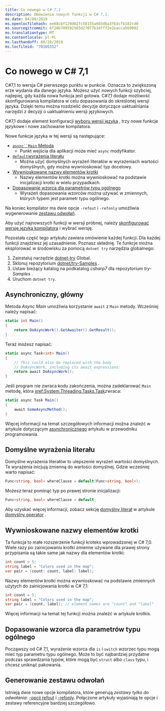 ```yaml
---
title: Co nowego w C# 7,1
description: Omówienie nowych funkcji w C# 7,1.
ms.date: 04/09/2019
ms.openlocfilehash: ee68cbf129d02fc58155a603d6a3f63cfb182cd0
ms.sourcegitcommit: 6f28b709592503d27077b16fff2e2eacca569992
ms.translationtype: MT
ms.contentlocale: pl-PL
ms.lasthandoff: 08/28/2019
ms.locfileid: "70105552"
---
```

# <a name="whats-new-in-c-71"></a>Co nowego w C# 7,1

C#7,1 to wersja C# pierwszego punktu w punkcie. Oznacza to zwiększoną erze wydania dla danego języka. Możesz użyć nowych funkcji szybciej, najlepiej, gdy każda nowa funkcja jest gotowa. C#7,1 dodaje możliwość skonfigurowania kompilatora w celu dopasowania do określonej wersji języka. Dzięki temu można rozdzielić decyzje dotyczące uaktualniania narzędzi z decyzji o uaktualnieniu wersji językowych.

C#7,1 dodaje element konfiguracji [wyboru wersji języka](../language-reference/configure-language-version.md) , trzy nowe funkcje językowe i nowe zachowanie kompilatora.

Nowe funkcje języka w tej wersji są następujące:

- [`async``Main` Metoda](#async-main)
  - Punkt wejścia dla aplikacji może mieć `async` modyfikator.
- [`default`wyrażenia literału](#default-literal-expressions)
  - Można użyć domyślnych wyrażeń literałów w wyrażeniach wartości domyślnych, gdy można wywnioskować typ docelowy.
- [Wywnioskowane nazwy elementów krotki](#inferred-tuple-element-names)
  - Nazwy elementów krotki można wywnioskować na podstawie inicjalizacji krotki w wielu przypadkach.
- [Dopasowanie wzorca dla parametrów typu ogólnego](#pattern-matching-on-generic-type-parameters)
  - Wyrażeń dopasowania wzorców można używać w zmiennych, których typem jest parametr typu ogólnego.

Na koniec kompilator ma dwie opcje `-refout` i `-refonly` umożliwia wygenerowanie [zestawu odwołań](#reference-assembly-generation).

Aby użyć najnowszych funkcji w wersji próbnej, należy [skonfigurować wersję języka kompilatora](../language-reference/configure-language-version.md) i wybrać wersję.

Pozostała część tego artykułu zawiera omówienie każdej funkcji. Dla każdej funkcji znajdziesz jej uzasadnienie. Poznasz składnię. Te funkcje można eksplorować w środowisku za pomocą `dotnet try` narzędzia globalnego:

1. Zainstaluj narzędzie [dotnet-try](https://github.com/dotnet/try/blob/master/README.md#setup) Global.
1. Sklonuj repozytorium [dotnet/try-Samples](https://github.com/dotnet/try-samples) .
1. Ustaw bieżący katalog na podkatalog *csharp7* dla repozytorium *try-Samples* .
1. Uruchom `dotnet try`.

## <a name="async-main"></a>Asynchroniczny, główny

Metoda *Async Main* umożliwia korzystanie `await` z `Main` metody.
Wcześniej należy napisać:

```csharp
static int Main()
{
    return DoAsyncWork().GetAwaiter().GetResult();
}
```

Teraz możesz napisać:

```csharp
static async Task<int> Main()
{
    // This could also be replaced with the body
    // DoAsyncWork, including its await expressions:
    return await DoAsyncWork();
}
```

Jeśli program nie zwraca kodu zakończenia, można zadeklarować `Main` metodę, która <xref:System.Threading.Tasks.Task>zwraca:

```csharp
static async Task Main()
{
    await SomeAsyncMethod();
}
```

Więcej informacji na temat szczegółowych informacji można znaleźć w artykule dotyczącym [asynchronicznego](../programming-guide/main-and-command-args/index.md) artykułu w przewodniku programowania.

## <a name="default-literal-expressions"></a>Domyślne wyrażenia literału

Domyślne wyrażenia literałów to ulepszenie wyrażeń wartości domyślnych.
Te wyrażenia inicjują zmienną do wartości domyślnej. Gdzie wcześniej warto napisać:

```csharp
Func<string, bool> whereClause = default(Func<string, bool>);
```

Możesz teraz pominąć typ po prawej stronie inicjalizacji:

```csharp
Func<string, bool> whereClause = default;
```

Aby uzyskać więcej informacji, zobacz sekcję [domyślny literał](../language-reference/operators/default.md#default-literal) w artykule [domyślny operator](../language-reference/operators/default.md) .

## <a name="inferred-tuple-element-names"></a>Wywnioskowane nazwy elementów krotki

Ta funkcja to małe rozszerzenie funkcji kroteks wprowadzonej w C# 7,0. Wiele razy po zainicjowaniu krotki zmienne używane dla prawej strony przypisania są takie same jak nazwy dla elementów krotki:

```csharp
int count = 5;
string label = "Colors used in the map";
var pair = (count: count, label: label);
```

Nazwy elementów krotki można wywnioskować na podstawie zmiennych użytych do zainicjowania krotki w C# 7,1:

```csharp
int count = 5;
string label = "Colors used in the map";
var pair = (count, label); // element names are "count" and "label"
```

Więcej informacji na temat tej funkcji można znaleźć w [](../tuples.md) artykule krotkis.

## <a name="pattern-matching-on-generic-type-parameters"></a>Dopasowanie wzorca dla parametrów typu ogólnego

Począwszy od C# 7,1, wyrażenie wzorca dla `is` i `switch` wzorzec typu mogą mieć typ parametru typu ogólnego. Może to być najbardziej przydatne podczas sprawdzania typów, które mogą być `struct` albo `class` typu, i chcesz uniknąć pakowania.

## <a name="reference-assembly-generation"></a>Generowanie zestawu odwołań

Istnieją dwie nowe opcje kompilatora, które generują *zestawy tylko do odwołania*: [-opcji refout](../language-reference/compiler-options/refout-compiler-option.md) i [-refonly](../language-reference/compiler-options/refonly-compiler-option.md).
Połączone artykuły wyjaśniają te opcje i zestawy referencyjne bardziej szczegółowo.
